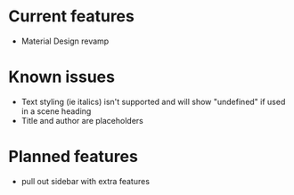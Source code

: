 # Current features
- Material Design revamp

# Known issues
- Text styling (ie italics) isn't supported and will show "undefined" if used in a scene heading
- Title and author are placeholders

# Planned features
- pull out sidebar with extra features
